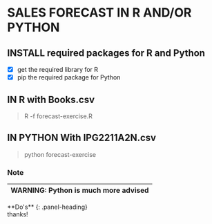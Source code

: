 # SALES FORECAST IN R AND/OR PYTHON

## INSTALL required packages for R and Python

- [x] get the required library for R
- [x] pip the required package for Python

## IN R with Books.csv

> R -f forecast-exercise.R

## IN PYTHON With IPG2211A2N.csv

> python forecast-exercise

### Note
| WARNING: Python is much more advised |
| --- |

<div class="panel panel-warning">
**Do's**
{: .panel-heading}
<div class="panel-body">
        thanks!
</div>
</div>
